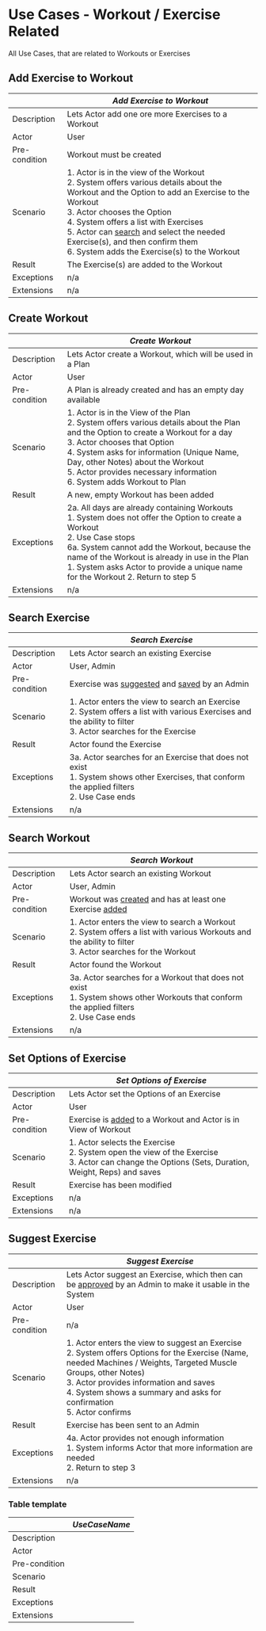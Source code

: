 # Use Cases - Workout / Exercise Related

All Use Cases, that are related to Workouts or Exercises

## Add Exercise to Workout

|               | _Add Exercise to Workout_ |
|---------------|---------------------------|
| Description   | Lets Actor add one ore more Exercises to a Workout |
| Actor         | User |
| Pre-condition | Workout must be created |
| Scenario      | 1. Actor is in the view of the Workout </br> 2. System offers various details about the Workout and the Option to add an Exercise to the Workout </br> 3. Actor chooses the Option </br> 4. System offers a list with Exercises </br> 5. Actor can [search](#search-exercise) and select the needed Exercise(s), and then confirm them </br> 6. System adds the Exercise(s) to the Workout |
| Result        | The Exercise(s) are added to the Workout |
| Exceptions    | n/a |
| Extensions    | n/a |

## Create Workout

|               | _Create Workout_ |
|---------------|------------------|
| Description   | Lets Actor create a Workout, which will be used in a Plan |
| Actor         | User |
| Pre-condition | A Plan is already created and has an empty day available |
| Scenario      | 1. Actor is in the View of the Plan </br> 2. System offers various details about the Plan and the Option to create a Workout for a day </br> 3. Actor chooses that Option </br> 4. System asks for information (Unique Name, Day, other Notes) about the Workout </br> 5. Actor provides necessary information </br> 6. System adds Workout to Plan |
| Result        | A new, empty Workout has been added |
| Exceptions    | 2a. All days are already containing Workouts </br> 1. System does not offer the Option to create a Workout </br> 2. Use Case stops </br> 6a. System cannot add the Workout, because the name of the Workout is already in use in the Plan </br> 1. System asks Actor to provide a unique name for the Workout 2. Return to step 5 |
| Extensions    | n/a |

## Search Exercise

|               | _Search Exercise_ |
|---------------|-------------------|
| Description   | Lets Actor search an existing Exercise |
| Actor         | User, Admin |
| Pre-condition | Exercise was [suggested](#suggest-exercise) and [saved](UseCases_Admin.md#review-suggested-exercise) by an Admin |
| Scenario      | 1. Actor enters the view to search an Exercise </br> 2. System offers a list with various Exercises and the ability to filter </br> 3. Actor searches for the Exercise |
| Result        | Actor found the Exercise |
| Exceptions    | 3a. Actor searches for an Exercise that does not exist </br> 1. System shows other Exercises, that conform the applied filters </br> 2. Use Case ends |
| Extensions    | n/a |

## Search Workout

|               | _Search Workout_ |
|---------------|------------------|
| Description   | Lets Actor search an existing Workout |
| Actor         | User, Admin |
| Pre-condition | Workout was [created](#create-workout) and has at least one Exercise [added](#add-exercise-to-workout) |
| Scenario      | 1. Actor enters the view to search a Workout </br> 2. System offers a list with various Workouts and the ability to filter </br> 3. Actor searches for the Workout |
| Result        | Actor found the Workout |
| Exceptions    | 3a. Actor searches for a Workout that does not exist </br> 1. System shows other Workouts that conform the applied filters </br> 2. Use Case ends |
| Extensions    | n/a |

## Set Options of Exercise

|               | _Set Options of Exercise_ |
|---------------|---------------------------|
| Description   | Lets Actor set the Options of an Exercise |
| Actor         | User |
| Pre-condition | Exercise is [added](#add-exercise-to-workout) to a Workout and Actor is in View of Workout |
| Scenario      | 1. Actor selects the Exercise </br> 2. System open the view of the Exercise </br> 3. Actor can change the Options (Sets, Duration, Weight, Reps) and saves |
| Result        | Exercise has been modified |
| Exceptions    | n/a |
| Extensions    | n/a |

## Suggest Exercise

|               | _Suggest Exercise_ |
|---------------|--------------------|
| Description   | Lets Actor suggest an Exercise, which then can be [approved](UseCases_Admin.md#review-suggested-exercise) by an Admin to make it usable in the System |
| Actor         | User |
| Pre-condition | n/a |
| Scenario      | 1. Actor enters the view to suggest an Exercise </br> 2. System offers Options for the Exercise (Name, needed Machines / Weights, Targeted Muscle Groups, other Notes) </br> 3. Actor provides information and saves </br> 4. System shows a summary and asks for confirmation </br> 5. Actor confirms |
| Result        | Exercise has been sent to an Admin |
| Exceptions    | 4a. Actor provides not enough information </br> 1. System informs Actor that more information are needed </br> 2. Return to step 3 |
| Extensions    | n/a |

### Table template

|               | _UseCaseName_ |
|---------------|---------------|
| Description   |  |
| Actor         |  |
| Pre-condition |  |
| Scenario      |  |
| Result        |  |
| Exceptions    |  |
| Extensions    |  |